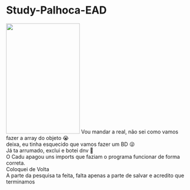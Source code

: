 # Study-Palhoca-EAD
<img src="https://extra.globo.com/incoming/7754419-4e8-d98/w448h673-PROP/chorao.jpg" width="200" height="300">
Vou mandar a real, não sei como vamos fazer a array do objeto 😭 <br>
deixa, eu tinha esquecido que vamos fazer um BD 😜 <br>
Já ta arrumado, exclui e botei dnv 🤠 <br>
O Cadu apagou uns imports que faziam o programa funcionar de forma correta. <br>
Coloquei de Volta<br>
A parte da pesquisa ta feita, falta apenas a parte de salvar e acredito que terminamos
